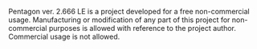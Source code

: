Pentagon ver. 2.666 LE is a project developed for a free non-commercial usage. Manufacturing or modification of any part of this project for non-commercial purposes is allowed with reference to the project author. Commercial usage is not allowed.
